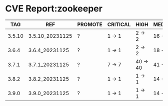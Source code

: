 # CVE Report:zookeeper
|  TAG   |       REF       | PROMOTE | CRITICAL |   HIGH   |  MEDIUM  |   LOW    | UNKNOWN |
|--------|-----------------|---------|----------|----------|----------|----------|---------|
| 3.5.10 | 3.5.10_20231125 | ?       | 1 -> 1   | 2 -> 2   | 16 -> 15 | 43 -> 40 | 0 -> 0  |
| 3.6.4  | 3.6.4_20231125  | ?       | 1 -> 1   | 2 -> 2   | 18 -> 17 | 42 -> 39 | 0 -> 0  |
| 3.7.1  | 3.7.1_20231125  | ?       | 7 -> 7   | 40 -> 40 | 41 -> 41 | 92 -> 92 | 0 -> 0  |
| 3.8.2  | 3.8.2_20231125  | ?       | 1 -> 1   | 1 -> 1   | 14 -> 13 | 41 -> 38 | 0 -> 0  |
| 3.9.0  | 3.9.0_20231125  | ?       | 1 -> 1   | 1 -> 1   | 14 -> 13 | 41 -> 38 | 0 -> 0  |
